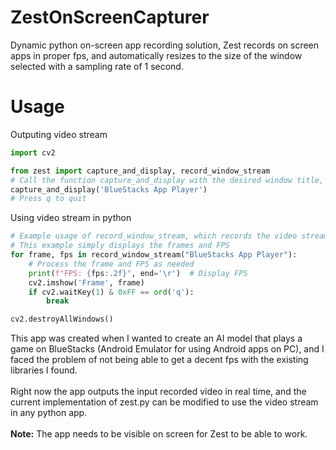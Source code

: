# ZestOnScreenCapturer
Dynamic python on-screen app recording solution, Zest records on screen apps in proper fps, and automatically resizes to the size of the window selected with a sampling rate of 1 second.
# Usage
Outputing video stream
```py
import cv2

from zest import capture_and_display, record_window_stream
# Call the function capture_and_display with the desired window title, to output video stream form the desired on-screen window 
capture_and_display('BlueStacks App Player')
# Press q to quit
```
Using video stream in python
```py
# Example usage of record_window_stream, which records the video stream from the desired on-screen window and returns the frames and FPS
# This example simply displays the frames and FPS
for frame, fps in record_window_stream("BlueStacks App Player"):
    # Process the frame and FPS as needed
    print(f"FPS: {fps:.2f}", end='\r')  # Display FPS
    cv2.imshow('Frame', frame)
    if cv2.waitKey(1) & 0xFF == ord('q'):
        break

cv2.destroyAllWindows()
```
This app was created when I wanted to create an AI model that plays a game on BlueStacks (Android Emulator for using Android apps on PC), and I faced the problem of not being able to get a decent fps with the existing libraries I found.
<br>
<br>
Right now the app outputs the input recorded video in real time, and the current implementation of zest.py can be modified to use the video stream in any python app.
<br><br>
**Note:** The app needs to be visible on screen for Zest to be able to work.
